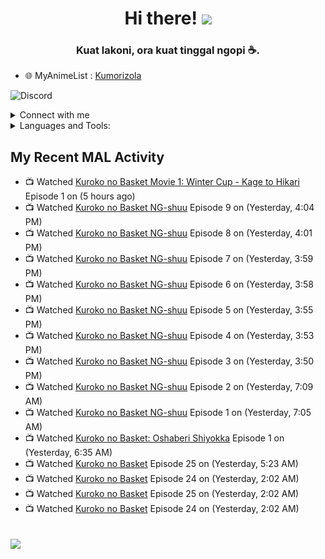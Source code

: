 <h1 align="center">Hi there! <img src="https://media.giphy.com/media/hvRJCLFzcasrR4ia7z/giphy.gif" width="25px"> </h1>
<h3 align="center">Kuat lakoni, ora kuat tinggal ngopi ☕.</h3>

- 🌐 MyAnimeList : [Kumorizola](https://myanimelist.net/animelist/Kumorizola)

![Discord](https://discord.c99.nl/widget/theme-3/761213268009943051.png)
<details>
      <summary>Connect with me</summary>
    <p align="left">
        <a href="https://www.facebook.com/kumori.hartley.1" target="blank"><img align="center"
                src="https://raw.githubusercontent.com/rahuldkjain/github-profile-readme-generator/master/src/images/icons/Social/facebook.svg"
                alt="kumori hartley" height="30" width="40" /></a>
        <a href="https://www.instagram.com/kumorizola/" target="blank"><img align="center"
                src="https://raw.githubusercontent.com/rahuldkjain/github-profile-readme-generator/master/src/images/icons/Social/instagram.svg"
                alt="kumorizola" height="30" width="40" /></a>
        <a href="https://discord.com" target="blank"><img align="center"
                src="https://raw.githubusercontent.com/rahuldkjain/github-profile-readme-generator/master/src/images/icons/Social/discord.svg"
                alt="Kumori#5882" height="30" width="40" /></a>
    </p>
</details>

<details>
    <summary align="left">Languages and Tools:</summary>
<p align="left">
      <a href="https://www.w3schools.com/css/" target="_blank">
        <img src="https://raw.githubusercontent.com/devicons/devicon/master/icons/css3/css3-original-wordmark.svg"
            alt="css3" width="40" height="40" /> </a> <a href="https://www.w3.org/html/" target="_blank"> <img
            src="https://raw.githubusercontent.com/devicons/devicon/master/icons/html5/html5-original-wordmark.svg"
            alt="html5" width="40" height="40" /> </a> <a href="https://www.java.com" target="_blank"> <img
            src="https://raw.githubusercontent.com/devicons/devicon/master/icons/java/java-original.svg" alt="java"
            width="40" height="40" /> </a> <a href="https://developer.mozilla.org/en-US/docs/Web/JavaScript"
            target="_blank"> <img
            src="https://raw.githubusercontent.com/devicons/devicon/master/icons/javascript/javascript-original.svg"
            alt="javascript" width="40" height="40" /> </a> <a href="https://nodejs.org" target="_blank"> <img
            src="https://raw.githubusercontent.com/devicons/devicon/master/icons/nodejs/nodejs-original-wordmark.svg"
            alt="nodejs" width="40" height="40" /> </a> <a href="https://www.python.org" target="_blank"> <img
            src="https://raw.githubusercontent.com/devicons/devicon/master/icons/python/python-original.svg"
            alt="python" width="40" height="40" /> </a> <a href="https://www.typescriptlang.org/" target="_blank"> <img
            src="https://raw.githubusercontent.com/devicons/devicon/master/icons/typescript/typescript-original.svg" 
            alt="typescript" width="40" height="40" /> </a> <a href="https://www.photoshop.com/en" target="_blank"> <img
            src="https://upload.wikimedia.org/wikipedia/commons/a/af/Adobe_Photoshop_CC_icon.svg" alt="photoshop" width="40" height="40"/> </a>
            <a href="https://www.adobe.com/products/premiere.html" target="_blank"> <img
            src="https://upload.wikimedia.org/wikipedia/commons/4/40/Adobe_Premiere_Pro_CC_icon.svg" alt="Premiere pro" width="40" height="40"/> </a>
            <a href="https://www.adobe.com/in/products/illustrator.html" target="_blank"> <img 
            src="https://upload.wikimedia.org/wikipedia/commons/f/fb/Adobe_Illustrator_CC_icon.svg" alt="illustrator" width="40" height="40"/> </a>
      
 </details>
 
 <h2> My Recent MAL Activity</h2>
<!-- MAL_ACTIVITY:start -->

- 📺 Watched [Kuroko no Basket Movie 1: Winter Cup - Kage to Hikari](https://MyAnimeList.net/anime.php?id=32869) Episode 1 on (5 hours ago)
- 📺 Watched [Kuroko no Basket NG-shuu](https://MyAnimeList.net/anime.php?id=15487) Episode 9 on (Yesterday, 4:04 PM)
- 📺 Watched [Kuroko no Basket NG-shuu](https://MyAnimeList.net/anime.php?id=15487) Episode 8 on (Yesterday, 4:01 PM)
- 📺 Watched [Kuroko no Basket NG-shuu](https://MyAnimeList.net/anime.php?id=15487) Episode 7 on (Yesterday, 3:59 PM)
- 📺 Watched [Kuroko no Basket NG-shuu](https://MyAnimeList.net/anime.php?id=15487) Episode 6 on (Yesterday, 3:58 PM)
- 📺 Watched [Kuroko no Basket NG-shuu](https://MyAnimeList.net/anime.php?id=15487) Episode 5 on (Yesterday, 3:55 PM)
- 📺 Watched [Kuroko no Basket NG-shuu](https://MyAnimeList.net/anime.php?id=15487) Episode 4 on (Yesterday, 3:53 PM)
- 📺 Watched [Kuroko no Basket NG-shuu](https://MyAnimeList.net/anime.php?id=15487) Episode 3 on (Yesterday, 3:50 PM)
- 📺 Watched [Kuroko no Basket NG-shuu](https://MyAnimeList.net/anime.php?id=15487) Episode 2 on (Yesterday, 7:09 AM)
- 📺 Watched [Kuroko no Basket NG-shuu](https://MyAnimeList.net/anime.php?id=15487) Episode 1 on (Yesterday, 7:05 AM)
- 📺 Watched [Kuroko no Basket: Oshaberi Shiyokka](https://MyAnimeList.net/anime.php?id=17259) Episode 1 on (Yesterday, 6:35 AM)
- 📺 Watched [Kuroko no Basket](https://MyAnimeList.net/anime.php?id=11771) Episode 25 on (Yesterday, 5:23 AM)
- 📺 Watched [Kuroko no Basket](https://MyAnimeList.net/anime.php?id=11771) Episode 24 on (Yesterday, 2:02 AM)
- 📺 Watched [Kuroko no Basket](https://MyAnimeList.net/anime.php?id=11771) Episode 25 on (Yesterday, 2:02 AM)
- 📺 Watched [Kuroko no Basket](https://MyAnimeList.net/anime.php?id=11771) Episode 24 on (Yesterday, 2:02 AM)

<!-- MAL_ACTIVITY:end -->

  
<h2 align="left"> <img src="https://media.discordapp.net/attachments/918405470073520168/919220018355523584/ezgif.com-gif-maker_1.gif">
